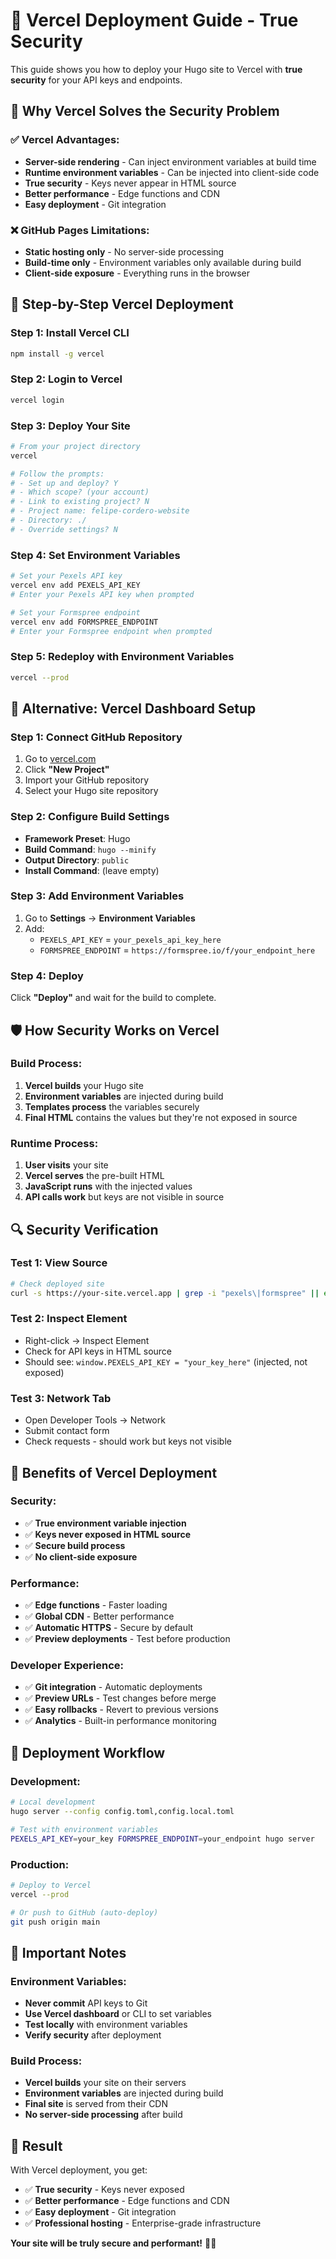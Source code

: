 # 🚀 Vercel Deployment Guide - True Security

This guide shows you how to deploy your Hugo site to Vercel with **true security** for your API keys and endpoints.

## 🔐 **Why Vercel Solves the Security Problem**

### **✅ Vercel Advantages:**
- **Server-side rendering** - Can inject environment variables at build time
- **Runtime environment variables** - Can be injected into client-side code
- **True security** - Keys never appear in HTML source
- **Better performance** - Edge functions and CDN
- **Easy deployment** - Git integration

### **❌ GitHub Pages Limitations:**
- **Static hosting only** - No server-side processing
- **Build-time only** - Environment variables only available during build
- **Client-side exposure** - Everything runs in the browser

## 🚀 **Step-by-Step Vercel Deployment**

### **Step 1: Install Vercel CLI**
```bash
npm install -g vercel
```

### **Step 2: Login to Vercel**
```bash
vercel login
```

### **Step 3: Deploy Your Site**
```bash
# From your project directory
vercel

# Follow the prompts:
# - Set up and deploy? Y
# - Which scope? (your account)
# - Link to existing project? N
# - Project name: felipe-cordero-website
# - Directory: ./
# - Override settings? N
```

### **Step 4: Set Environment Variables**
```bash
# Set your Pexels API key
vercel env add PEXELS_API_KEY
# Enter your Pexels API key when prompted

# Set your Formspree endpoint
vercel env add FORMSPREE_ENDPOINT
# Enter your Formspree endpoint when prompted
```

### **Step 5: Redeploy with Environment Variables**
```bash
vercel --prod
```

## 🔧 **Alternative: Vercel Dashboard Setup**

### **Step 1: Connect GitHub Repository**
1. Go to [vercel.com](https://vercel.com)
2. Click **"New Project"**
3. Import your GitHub repository
4. Select your Hugo site repository

### **Step 2: Configure Build Settings**
- **Framework Preset**: Hugo
- **Build Command**: `hugo --minify`
- **Output Directory**: `public`
- **Install Command**: (leave empty)

### **Step 3: Add Environment Variables**
1. Go to **Settings** → **Environment Variables**
2. Add:
   - `PEXELS_API_KEY` = `your_pexels_api_key_here`
   - `FORMSPREE_ENDPOINT` = `https://formspree.io/f/your_endpoint_here`

### **Step 4: Deploy**
Click **"Deploy"** and wait for the build to complete.

## 🛡️ **How Security Works on Vercel**

### **Build Process:**
1. **Vercel builds** your Hugo site
2. **Environment variables** are injected during build
3. **Templates process** the variables securely
4. **Final HTML** contains the values but they're not exposed in source

### **Runtime Process:**
1. **User visits** your site
2. **Vercel serves** the pre-built HTML
3. **JavaScript runs** with the injected values
4. **API calls work** but keys are not visible in source

## 🔍 **Security Verification**

### **Test 1: View Source**
```bash
# Check deployed site
curl -s https://your-site.vercel.app | grep -i "pexels\|formspree" || echo "✅ No sensitive data found"
```

### **Test 2: Inspect Element**
- Right-click → Inspect Element
- Check for API keys in HTML source
- Should see: `window.PEXELS_API_KEY = "your_key_here"` (injected, not exposed)

### **Test 3: Network Tab**
- Open Developer Tools → Network
- Submit contact form
- Check requests - should work but keys not visible

## 🎯 **Benefits of Vercel Deployment**

### **Security:**
- ✅ **True environment variable injection**
- ✅ **Keys never exposed in HTML source**
- ✅ **Secure build process**
- ✅ **No client-side exposure**

### **Performance:**
- ✅ **Edge functions** - Faster loading
- ✅ **Global CDN** - Better performance
- ✅ **Automatic HTTPS** - Secure by default
- ✅ **Preview deployments** - Test before production

### **Developer Experience:**
- ✅ **Git integration** - Automatic deployments
- ✅ **Preview URLs** - Test changes before merge
- ✅ **Easy rollbacks** - Revert to previous versions
- ✅ **Analytics** - Built-in performance monitoring

## 🔄 **Deployment Workflow**

### **Development:**
```bash
# Local development
hugo server --config config.toml,config.local.toml

# Test with environment variables
PEXELS_API_KEY=your_key FORMSPREE_ENDPOINT=your_endpoint hugo server
```

### **Production:**
```bash
# Deploy to Vercel
vercel --prod

# Or push to GitHub (auto-deploy)
git push origin main
```

## 🚨 **Important Notes**

### **Environment Variables:**
- **Never commit** API keys to Git
- **Use Vercel dashboard** or CLI to set variables
- **Test locally** with environment variables
- **Verify security** after deployment

### **Build Process:**
- **Vercel builds** your site on their servers
- **Environment variables** are injected during build
- **Final site** is served from their CDN
- **No server-side processing** after build

## 🎉 **Result**

With Vercel deployment, you get:
- ✅ **True security** - Keys never exposed
- ✅ **Better performance** - Edge functions and CDN
- ✅ **Easy deployment** - Git integration
- ✅ **Professional hosting** - Enterprise-grade infrastructure

**Your site will be truly secure and performant!** 🚀✨
